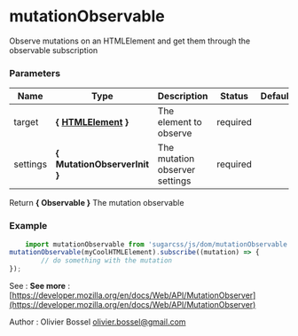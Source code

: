 # mutationObservable

Observe mutations on an HTMLElement and get them through the observable subscription



### Parameters
Name  |  Type  |  Description  |  Status  |  Default
------------  |  ------------  |  ------------  |  ------------  |  ------------
target  |  **{ [HTMLElement](https://developer.mozilla.org/fr/docs/Web/API/HTMLElement) }**  |  The element to observe  |  required  |
settings  |  **{ MutationObserverInit }**  |  The mutation observer settings  |  required  |

Return **{ Observable }** The mutation observable

### Example
```js
	import mutationObservable from 'sugarcss/js/dom/mutationObservable'
mutationObservable(myCoolHTMLElement).subscribe((mutation) => {
		// do something with the mutation
});
```
See : **See more** : [https://developer.mozilla.org/en/docs/Web/API/MutationObserver](https://developer.mozilla.org/en/docs/Web/API/MutationObserver)

Author : Olivier Bossel [olivier.bossel@gmail.com](mailto:olivier.bossel@gmail.com)